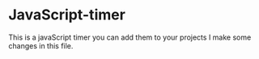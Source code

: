 # JavaScript-timer
This is a javaScript timer you can add them to your projects
I make some changes in this file.
